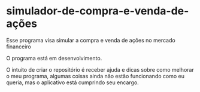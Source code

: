 # simulador-de-compra-e-venda-de-ações
Esse programa visa simular a compra e venda de ações no mercado financeiro

O programa está em desenvolvimento.

O intuito de criar o repositório é receber ajuda e dicas sobre como melhorar o meu programa, algumas coisas ainda não estão funcionando como eu queria, mas o 
aplicativo está cumprindo seu encargo.
